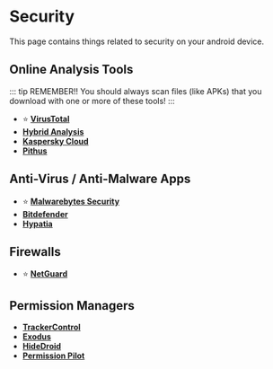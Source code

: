 # Security

This page contains things related to security on your android device.

## Online Analysis Tools
::: tip REMEMBER!!
You should always scan files (like APKs) that you download with one or more of these tools!
:::
* ⭐ [**VirusTotal**](https://www.virustotal.com/)
* [**Hybrid Analysis**](https://www.hybrid-analysis.com/)
* [**Kaspersky Cloud**](https://opentip.kaspersky.com/)
* [**Pithus**](https://beta.pithus.org/)

## Anti-Virus / Anti-Malware Apps
* ⭐ [**Malwarebytes Security**](https://www.malwarebytes.com/mobile/)
* [**Bitdefender**](https://www.bitdefender.com.au/solutions/antivirus-free-for-android)
* [**Hypatia**](https://gitlab.com/divested-mobile/hypatia)

## Firewalls
* ⭐ [**NetGuard**](https://github.com/M66B/NetGuard)

## Permission Managers
* [**TrackerControl**](https://trackercontrol.org/)
* [**Exodus**](https://reports.exodus-privacy.eu.org/en/)
* [**HideDroid**](https://reports.exodus-privacy.eu.org/en/)
* [**Permission Pilot**](https://github.com/d4rken-org/permission-pilot)
